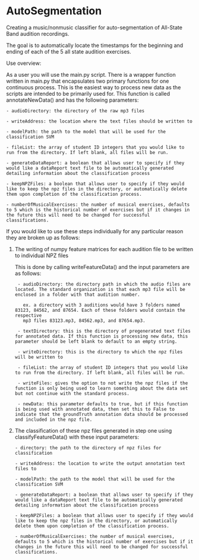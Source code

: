 # AutoSegmentation
Creating a music/nonmusic classifier for auto-segmentation of All-State Band audition recordings.

The goal is to automatically locate the timestamps for the beginning and ending of each of the 5 all state audition exercises.

Use overview:

As a user you will use the main.py script. There is a wrapper function written in main.py that encapsulates two primary functions for one continuous process. This is the easiest way to process new data as the scripts are intended to be primarily used for. This function is called annotateNewData() and has the following parameters:

    - audioDirectory: the directory of the raw mp3 files

    - writeAddress: the location where the text files should be written to

    - modelPath: the path to the model that will be used for the classification SVM
    
    - fileList: the array of student ID integers that you would like to run from the directory. If left blank, all files will be run.

    - generateDataReport: a boolean that allows user to specify if they would like a dataReport text file to be automatically generated detailing information about the classification process

    - keepNPZFiles: a boolean that allows user to specify if they would like to keep the npz files in the directory, or automatically delete them upon completion of the classification process.

    - numberOfMusicalExercises: the number of musical exercises, defaults to 5 which is the historical number of exercises but if it changes in the future this will need to be changed for successful classifications.
    
    
If you would like to use these steps individually for any particular reason they are broken up as follows:

1. The writing of numpy feature matrices for each audition file to be written to individual NPZ files

    This is done by calling writeFeatureData() and the input parameters are as follows:
    
        - audioDirectory: the directory path in which the audio files are located. The standard organization is that each mp3 file will be enclosed in a folder with that audition number. 
          
          ex. a directory with 3 auditions would have 3 folders named 83123, 84562, and 87654. Each of these folders would contain the respective
          mp3 files 83123.mp3, 84562.mp3, and 87654.mp3.
          
        - textDirectory: this is the directory of pregenerated text files for annotated data. If this function is processing new data, this parameter should be left blank to default to an empty string.
     
        - writeDirectory: this is the directory to which the npz files will be written to
        
        - fileList: the array of student ID integers that you would like to run from the directory. If left blank, all files will be run.
     
        - writeFiles: gives the option to not write the npz files if the function is only being used to learn something about the data set but not continue with the standard process.
     
        - newData: this parameter defaults to true, but if this function is being used with annotated data, then set this to False to indicate that the groundTruth annotation data should be processed and included in the npz file.

  2. The classification of these npz files generated in step one using classifyFeatureData() with these input parameters:
  
         - directory: the path to the directory of npz files for classification
         
         - writeAddress: the location to write the output annotation text files to
         
         - modelPath: the path to the model that will be used for the classification SVM
         
         - generateDataReport: a boolean that allows user to specify if they would like a dataReport text file to be automatically generated detailing information about the classification process
         
         - keepNPZFiles: a boolean that allows user to specify if they would like to keep the npz files in the directory, or automatically delete them upon completion of the classification process.
         
         - numberOfMusicalExercises: the number of musical exercises, defaults to 5 which is the historical number of exercises but if it changes in the future this will need to be changed for successful classifications.
         
 
